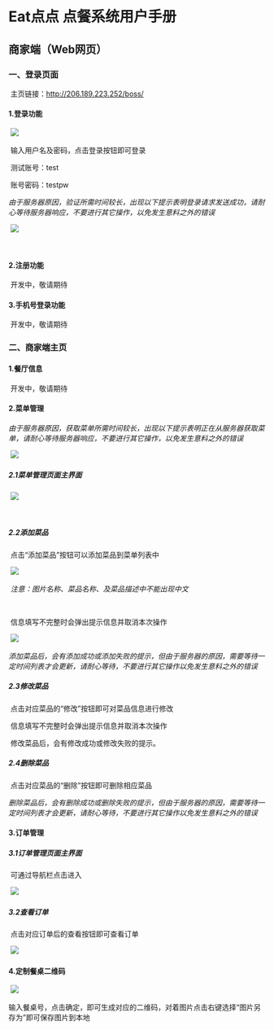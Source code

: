 # Eat点点 点餐系统用户手册

## 商家端（Web网页）

### 一、登录页面

​		主页链接：http://206.189.223.252/boss/

#### 	1.登录功能

​		![](https://github.com/ChickenDinner8/SDP-document//blob/master/Assets/Merchant-end/login.png?raw=true)

​		输入用户名及密码，点击登录按钮即可登录

​		测试账号：test

​		账号密码：testpw



​		*由于服务器原因，验证所需时间较长，出现以下提示表明登录请求发送成功，请耐心等待服务器响应，不要进行其它操作，以免发生意料之外的错误*

​		![](https://github.com/ChickenDinner8/SDP-document/blob/master/Assets/Merchant-end/login_waiting.png?raw=true)

​	

#### 	2.注册功能

​		开发中，敬请期待



#### 	3.手机号登录功能

​		开发中，敬请期待



### 二、商家端主页



#### 	1.餐厅信息

​		开发中，敬请期待

#### 	2.菜单管理

​		*由于服务器原因，获取菜单所需时间较长，出现以下提示表明正在从服务器获取菜单，请耐心等待服务器响应，不要进行其它操作，以免发生意料之外的错误*

​		![](https://github.com/ChickenDinner8/SDP-document/blob/master/Assets/Merchant-end/menu_waiting.png?raw=true)



##### 		2.1菜单管理页面主界面

​			![](https://github.com/ChickenDinner8/SDP-document/blob/master/Assets/Merchant-end/menu.png?raw=true)

​		

##### 		2.2添加菜品

​			点击“添加菜品”按钮可以添加菜品到菜单列表中

​			![](https://github.com/ChickenDinner8/SDP-document/blob/master/Assets/Merchant-end/menu_add.png?raw=true)

​			*注意：图片名称、菜品名称、及菜品描述中不能出现中文*

​			

​			信息填写不完整时会弹出提示信息并取消本次操作

​			![](https://github.com/ChickenDinner8/SDP-document/blob/master/Assets/Merchant-end/menu_warning.png?raw=true)



​			*添加菜品后，会有添加成功或添加失败的提示，但由于服务器的原因，需要等待一定时间列表才会更新，请耐心等待，不要进行其它操作以免发生意料之外的错误*



##### 		2.3修改菜品

​			点击对应菜品的“修改”按钮即可对菜品信息进行修改



​			信息填写不完整时会弹出提示信息并取消本次操作



​			修改菜品后，会有修改成功或修改失败的提示。



##### 		2.4删除菜品

​			点击对应菜品的“删除”按钮即可删除相应菜品



​			*删除菜品后，会有删除成功或删除失败的提示，但由于服务器的原因，需要等待一定时间列表才会更新，请耐心等待，不要进行其它操作以免发生意料之外的错误*



#### 	3.订单管理

##### 		3.1订单管理页面主界面

​			可通过导航栏点击进入

​			![](https://github.com/ChickenDinner8/SDP-document/blob/master/Assets/Merchant-end/order.png?raw=true)

##### 		3.2查看订单

​			点击对应订单后的查看按钮即可查看订单

​			![](https://github.com/ChickenDinner8/SDP-document/blob/master/Assets/Merchant-end/order_info.png?raw=true)



#### 	4.定制餐桌二维码



​		![](https://github.com/ChickenDinner8/SDP-document/blob/master/Assets/Merchant-end/qrcode.png?raw=true)

​		输入餐桌号，点击确定，即可生成对应的二维码，对着图片点击右键选择“图片另存为”即可保存图片到本地

​		



​			
